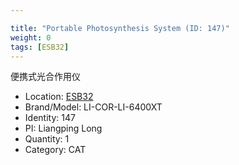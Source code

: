 ```yaml
---

title: "Portable Photosynthesis System (ID: 147)"
weight: 0
tags: [ESB32]
---
```


便携式光合作用仪

<!--more-->



- Location: [ESB32](../../tags/esb32)
- Brand/Model: LI-COR-LI-6400XT
- Identity: 147
- PI: Liangping Long
- Quantity: 1
- Category: CAT






